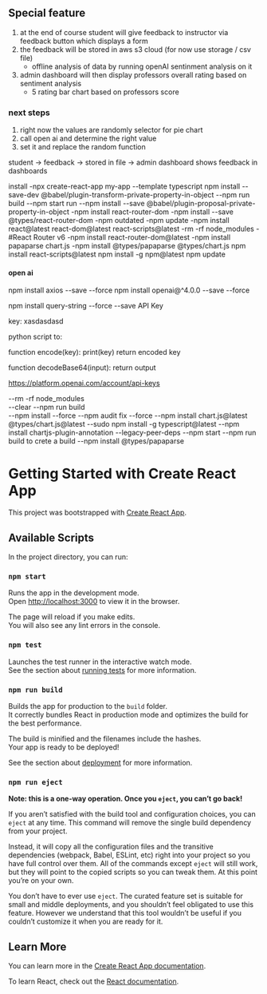 ## Special feature
1. at the end of course student will give feedback to instructor via feedback button which displays a form
2. the feedback will be stored in aws s3 cloud (for now use storage / csv file)
   - offline analysis of data by running openAI sentinment analysis on it
3. admin dashboard will then display professors overall rating based on sentiment analysis
   - 5 rating bar chart based on professors score


### next steps
1. right now the values are randomly selector for pie chart
2. call open ai and determine the right value
3. set it and replace the random function

student -> feedback -> stored in file -> admin dashboard shows feedback in dashboards


install 
-npx create-react-app my-app --template typescript
npm install --save-dev @babel/plugin-transform-private-property-in-object
--npm run build
--npm start run
--npm install --save @babel/plugin-proposal-private-property-in-object
-npm install react-router-dom
-npm install --save @types/react-router-dom
-npm outdated
-npm update
-npm install react@latest react-dom@latest react-scripts@latest
-rm -rf node_modules
-#React Router v6
-npm install react-router-dom@latest
-npm install papaparse chart.js <!---for papaparse and chart.js/auto --> 
-npm install @types/papaparse @types/chart.js
npm install react-scripts@latest
npm install -g npm@latest
npm update

#### open ai
npm install axios --save --force
npm install openai@^4.0.0 --save --force

npm install query-string --force --save
API Key

key: xasdasdasd


python script to:

function encode(key):
   print(key)
   return encoded key



function decodeBase64(input):
  return output

https://platform.openai.com/account/api-keys


--rm -rf node_modules      
--clear
--npm run build   
--npm install --force
--npm audit fix --force 
--npm install chart.js@latest @types/chart.js@latest
--sudo npm install -g typescript@latest
--npm install chartjs-plugin-annotation --legacy-peer-deps
--npm start
--npm run build to crete a build
--npm install @types/papaparse

# Getting Started with Create React App

This project was bootstrapped with [Create React App](https://github.com/facebook/create-react-app).

## Available Scripts

In the project directory, you can run:

### `npm start`

Runs the app in the development mode.\
Open [http://localhost:3000](http://localhost:3000) to view it in the browser.

The page will reload if you make edits.\
You will also see any lint errors in the console.

### `npm test`

Launches the test runner in the interactive watch mode.\
See the section about [running tests](https://facebook.github.io/create-react-app/docs/running-tests) for more information.

### `npm run build`

Builds the app for production to the `build` folder.\
It correctly bundles React in production mode and optimizes the build for the best performance.

The build is minified and the filenames include the hashes.\
Your app is ready to be deployed!

See the section about [deployment](https://facebook.github.io/create-react-app/docs/deployment) for more information.

### `npm run eject`

**Note: this is a one-way operation. Once you `eject`, you can’t go back!**

If you aren’t satisfied with the build tool and configuration choices, you can `eject` at any time. This command will remove the single build dependency from your project.

Instead, it will copy all the configuration files and the transitive dependencies (webpack, Babel, ESLint, etc) right into your project so you have full control over them. All of the commands except `eject` will still work, but they will point to the copied scripts so you can tweak them. At this point you’re on your own.

You don’t have to ever use `eject`. The curated feature set is suitable for small and middle deployments, and you shouldn’t feel obligated to use this feature. However we understand that this tool wouldn’t be useful if you couldn’t customize it when you are ready for it.

## Learn More

You can learn more in the [Create React App documentation](https://facebook.github.io/create-react-app/docs/getting-started).

To learn React, check out the [React documentation](https://reactjs.org/).
